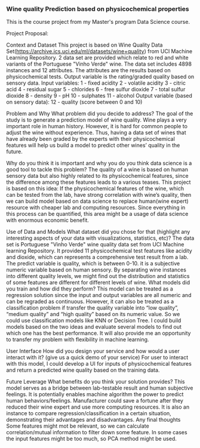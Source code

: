 ### Wine quality Prediction based on physicochemical properties

This is the course project from my Master's program Data Science course. 

Project Proposal:

Context and Dataset
This project is based on Wine Quality Data Set(https://archive.ics.uci.edu/ml/datasets/wine+quality)  from UCI Machine Learning Repository. 2 data set are provided which relate to red and white variants of the Portuguese "Vinho Verde" wine. 
The data set includes 4898 instances and 12 attributes. The attributes are the results based on  physicochemical tests. Output variable is the rating/graded quality based on sensory data.
Input variables:
1 - fixed acidity
2 - volatile acidity
3 - citric acid
4 - residual sugar
5 - chlorides
6 - free sulfur dioxide
7 - total sulfur dioxide
8 - density
9 - pH
10 - sulphates
11 - alcohol 
 Output variable (based on sensory data):
12 - quality (score between 0 and 10) 

Problem and Why
What problem did you decide to address?
The goal of the study is to generate a prediction model of wine quality. Wine plays a very important role in human history. However, it is hard for common people to adjust the wine without experience. Thus, having a data set of wines that have already been graded by the experts with their physicochemical features will help us build a model to predict other wines’ quality in the future. 

Why do you think it is important and why you do you think data science is a good tool to tackle this problem?
The quality of a wine is based on human sensory data but also highly related to its physicochemical features, since the difference among these features leads to a various teases. This project is based on this idea: If the  physicochemical features of the wine, which can be tested from the lab, have strong correlation with wine’s quality, then we can build model based on data science to replace human(wine expert) resource with cheaper lab and computing resources. Since everything in this process can be quantified, this area might be a usage of data science with enormous economic benefit.

Use of Data and Models
What dataset did you chose for that (highlight any interesting aspects of your data with visualizations, statistics, etc)?
The data set is Portuguese "Vinho Verde" wine quality data set from UCI Machine learning Repository. It provided 11 physicochemical test features like acidity and dioxide, which can represents a comprehensive test result from a lab. The predict variable is quality, which is between 0-10. it is a subjective numeric variable based on human sensory.  By separating wine instances into different quality levels, we might find out the distribution and statistics of some features are different for different levels of wine.
What models did you train and how did they perform?
This model can be treated as a regression solution since the input and output variables are all numeric and can be regraded as continuous. However, it can also be treated as a classification problem if transfer the quality variable into “low quality”, “medium quality” and “high quality” based on its numeric value. So we could use classification models like KNN or Decision Tree. I could build models based on the two ideas and evaluate several models to find out which one has the best performance. It will also provide me an opportunity to transfer my problem with flexibility in machine learning.

User Interface
How did you design your service and how would a user interact with it? (give us a quick demo of your service)
For user to interact with this model, I could develop a UI for inputs of physicochemical features and return a predicted wine quality based on the training data.  

Future Leverage
What benefits do you think your solution provides?
This model serves as a bridge between lab-testable result and human subjective feelings. It is potentially enables machine algorithm the power to predict human behaviors/feelings. Manufacturer could save a fortune after they reduced their wine expert and use more computing resources. It is also an instance to compare regression/classification in a certain situation, demonstrating their advantages and disadvantages.
Any final thoughts
Some features might mot be relevant, so we can calculate correlation/mutual information to filter down some feature. 
In some cases the input features might be too much, so PCA method might be used.
